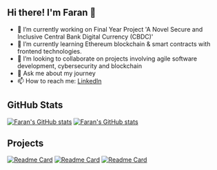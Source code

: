## Hi there! I'm Faran 👋
- 🔭 I’m currently working on Final Year Project 'A Novel Secure and Inclusive Central Bank Digital Currency (CBDC)'
- 🌱 I’m currently learning Ethereum blockchain & smart contracts with frontend technologies.
- 👯 I’m looking to collaborate on projects involving agile software development, cybersecurity and blockchain
- 💬 Ask me about my journey
- 📫 How to reach me: [LinkedIn](https://www.linkedin.com/in/faranahmadk)
## GitHub Stats
[![Faran's GitHub stats](https://github-readme-stats.vercel.app/api?username=faranak-cs&hide=stars&show=reviews,prs_merged&show_icons=true)](https://github.com/anuraghazra/github-readme-stats)
[![Faran's GitHub stats](https://github-readme-stats.vercel.app/api?username=farankhanatu&hide=stars&show=reviews,prs_merged&show_icons=true)](https://github.com/anuraghazra/github-readme-stats)
## Projects
[![Readme Card](https://github-readme-stats.vercel.app/api/pin/?username=faranak-cs&repo=Pi-Camera)](https://github.com/anuraghazra/github-readme-stats)
[![Readme Card](https://github-readme-stats.vercel.app/api/pin/?username=faranak-cs&repo=Smart-Camera)](https://github.com/anuraghazra/github-readme-stats)
[![Readme Card](https://github-readme-stats.vercel.app/api/pin/?username=faranak-cs&repo=Python-Fundamentals)](https://github.com/anuraghazra/github-readme-stats)




